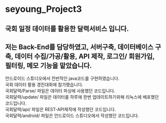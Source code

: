# seyoung_Project3
## 국회 일정 데이터를 활용한 달력서비스 입니다. 
## 저는 Back-End를 담당하였고, 서버구축, 데이터베이스 구축, 데이터 수집/가공/활용, API 제작, 로그인/ 회원가입, 필터링, 메모 기능을 맡았습니다. 
<div>안드로이드 스튜디오에서 전반적인 java코드를 구현하였습니다.</div>
<div>국회 데이터 활용 경진대회에 참가했습니다.</div>
<div></div>
<div>국회달력/Parse/ 파일은 데이터 파싱에 사용했던 코드입니다.</div>
<div>국회달력/update/ 파일은 데이터를 하루에 한번 업데이트하기위해 리눅스에 배포했던 코드입니다.</div>
<div>국회달력/api/ 파일은 REST-API제작에 작성했던 코드입니다.</div>
<div>국회달력/android/ 파일은 안드로이드 스튜디오에서 작성했던 코드입니다.</div>

